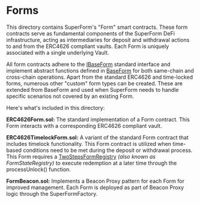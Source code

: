 
# Forms

This directory contains SuperForm's "Form" smart contracts. These form contracts serve as fundamental components of the SuperForm DeFi infrastructure, acting as intermediaries for deposit and withdrawal actions to and from the ERC4626 compliant vaults. Each Form is uniquely associated with a single underlying Vault.

All form contracts adhere to the [IBaseForm](../interfaces/IBaseForm.sol) standard interface and implement abstract functions defined in [BaseForm](../BaseForm.sol) for both same-chain and cross-chain operations. Apart from the standard ERC4626 and time-locked forms, numerous other "custom" form types can be created. These are extended from BaseForm and used when SuperForm needs to handle specific scenarios not covered by an existing Form.

Here's what's included in this directory:

**ERC4626Form.sol:** The standard implementation of a Form contract. This Form interacts with a corresponding ERC4626 compliant vault.

**ERC4626TimelockForm.sol:** A variant of the standard Form contract that includes timelock functionality. This Form contract is utilized when time-based conditions need to be met during the deposit or withdrawal process. This Form requires a [TwoStepsFormRegistry](../crosschain-data/TwoStepsFormStateRegistry.sol) *(also known as FormStateRegistry)* to execute redemption at a later time through the processUnlock() function.

**FormBeacon.sol:** Implements a Beacon Proxy pattern for each Form for improved management. Each Form is deployed as part of Beacon Proxy logic through the SuperFormFactory.